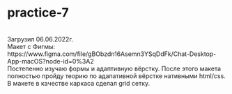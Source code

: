 # practice-7
<br>
Загрузил 06.06.2022г.
<br>
Макет с Фигмы: https://www.figma.com/file/gBObzdn16Asemn3YSqDdFk/Chat-Desktop-App-macOS?node-id=0%3A2
<br>
Постепенно изучаю формы и адаптивную вёрстку. После этого макета полностью пройду теорию по адапативной вёрстке нативными html/css.
<br>
В макете в качестве каркаса сделал grid сетку.
